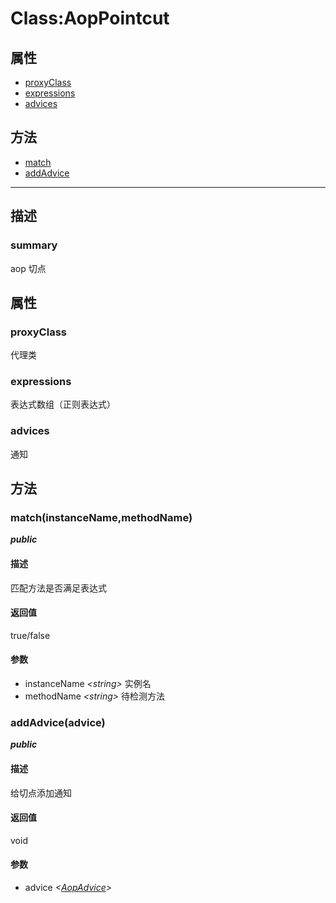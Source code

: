 # Class:AopPointcut   
## 属性
+ [proxyClass](#PROP_proxyClass)
+ [expressions](#PROP_expressions)
+ [advices](#PROP_advices)
## 方法
+ [match](#METHOD_match)
+ [addAdvice](#METHOD_addAdvice)
---   
## 描述
   
### summary   
aop 切点  
   
## 属性   
### <a id="PROP_proxyClass">proxyClass</a>   
代理类
     
### <a id="PROP_expressions">expressions</a>   
表达式数组（正则表达式）
     
### <a id="PROP_advices">advices</a>   
通知
     
## 方法   
### <a id="METHOD_match">match(instanceName,methodName)</a>   
***public***   
#### 描述   
匹配方法是否满足表达式   
#### 返回值   
true/false   
#### 参数   
+ instanceName *&lt;string&gt;*  实例名   
+ methodName *&lt;string&gt;*    待检测方法   
### <a id="METHOD_addAdvice">addAdvice(advice)</a>   
***public***   
#### 描述   
给切点添加通知   
#### 返回值   
void   
#### 参数   
+ advice *&lt;[AopAdvice](#/webroute/api/AopAdvice)&gt;*    
